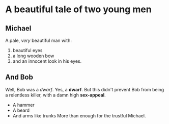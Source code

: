# A beautiful tale of two young men
## Michael
A pale, _very_ beautiful man with:
1. beautiful eyes
2. a long wooden bow
3. and an innocent look in his eyes.

## And Bob
Well, Bob was a *dwarf*. Yes, a **dwarf**. But this didn't prevent Bob from being
a relentless killer, with a damn high __sex-appeal__.
 - A hammer
 - A beard
 - And arms like trunks
More than enough for the trustful Michael.
